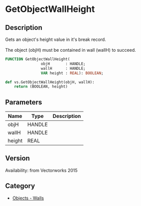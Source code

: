 # GetObjectWallHeight

## Description
Gets an object's height value in it's break record. <BR>
<BR>
The object (objH) must be contained in wall (wallH)  to succeed.

```pascal
FUNCTION GetObjectWallHeight(
				objH       : HANDLE;
				wallH      : HANDLE;
				VAR height : REAL): BOOLEAN;
```

```python
def vs.GetObjectWallHeight(objH, wallH):
    return (BOOLEAN, height)
```

## Parameters
|Name|Type|Description|
|---|---|---|
|objH|HANDLE|   |
|wallH|HANDLE|   |
|height|REAL|   |

## Version
Availability: from Vectorworks 2015

## Category
* [Objects - Walls](../Categories/Objects%20-%20Walls.md)
